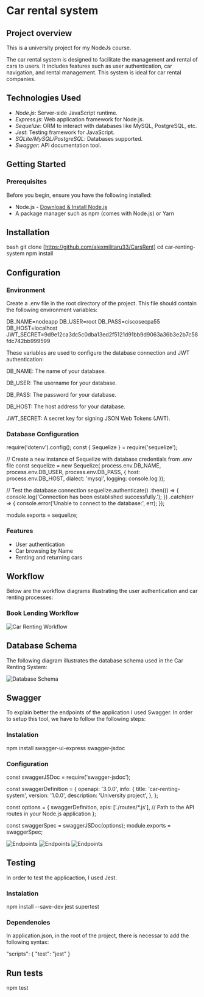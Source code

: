 # Car rental system

## Project overview
This is a university project for my NodeJs course.

The car rental system is designed to facilitate the management and rental of cars to users. It includes features such as user authentication, car navigation, and rental management. This system is ideal for car rental companies.


## Technologies Used
- *Node.js*: Server-side JavaScript runtime.
- *Express.js*: Web application framework for Node.js.
- *Sequelize*: ORM to interact with databases like MySQL, PostgreSQL, etc.
- *Jest*: Testing framework for JavaScript.
- *SQLite/MySQL/PostgreSQL*: Databases supported.
- *Swagger*: API documentation tool.

## Getting Started

### Prerequisites
Before you begin, ensure you have the following installed:
- Node.js - [Download & Install Node.js](https://nodejs.org/en/download/)
- A package manager such as npm (comes with Node.js) or Yarn



## Installation

bash
git clone [https://github.com/alexmilitaru33/CarsRent]
cd car-renting-system
npm install


## Configuration

### Environment
Create a .env file in the root directory of the project. This file should contain the following environment variables:

DB_NAME=nodeapp
DB_USER=root
DB_PASS=ciscosecpa55
DB_HOST=localhost
JWT_SECRET=9d9e12ca3dc5c0dba13ed2f5121d91bb9d9063a36b3e2b7c58fdc742bb999599


These variables are used to configure the database connection and JWT authentication:

DB_NAME: The name of your database. 

DB_USER: The username for your database.

DB_PASS: The password for your database.

DB_HOST: The host address for your database.

JWT_SECRET: A secret key for signing JSON Web Tokens (JWT).


### Database Configuration

require('dotenv').config();
const { Sequelize } = require('sequelize');

// Create a new instance of Sequelize with database credentials from .env file
const sequelize = new Sequelize(
  process.env.DB_NAME,
  process.env.DB_USER,
  process.env.DB_PASS, {
    host: process.env.DB_HOST,
    dialect: 'mysql',
    logging: console.log
});

// Test the database connection
sequelize.authenticate()
  .then(() => {
    console.log('Connection has been established successfully.');
  })
  .catch(err => {
    console.error('Unable to connect to the database:', err);
  });

module.exports = sequelize;




### Features
- User authentication
- Car browsing by Name
- Renting and returning cars
  

## Workflow
Below are the workflow diagrams illustrating the user authentication and car renting processes:

### Book Lending Workflow
![Car Renting Workflow](./images/workflow.jpg)

## Database Schema
The following diagram illustrates the database schema used in the Car Renting System:

![Database Schema](./images/db.png)

## Swagger
To explain better the endpoints of the application I used Swagger. In order to setup this tool, we have to follow the following steps:

### Instalation
npm install swagger-ui-express swagger-jsdoc


### Configuration
const swaggerJSDoc = require('swagger-jsdoc');

const swaggerDefinition = {
  openapi: '3.0.0',
  info: {
  title: 'car-renting-system',
  version: '1.0.0',
  description: 'University project',
  },
  };
  
  const options = {
  swaggerDefinition,
  apis: ['./routes/*.js'], // Path to the API routes in your Node.js application
  };
  
  const swaggerSpec = swaggerJSDoc(options);
  module.exports = swaggerSpec;


![Endpoints](./images/sw1.png)
![Endpoints](./images/sw2.png)
![Endpoints](./images/sw3.png)


## Testing
In order to test the applicaction, I used Jest.

### Instalation

npm install --save-dev jest supertest


### Dependencies
In application.json, in the root of the project, there is necessar to add the following syntax:

"scripts": {
    "test": "jest"
  }

## Run tests

npm test
